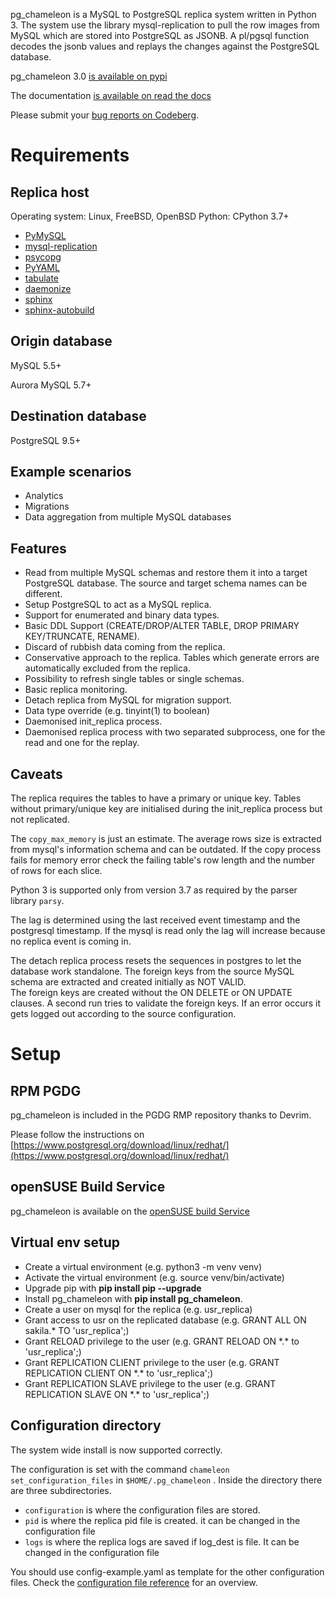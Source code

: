 


pg_chameleon is a MySQL to PostgreSQL replica system written in Python 3.
The system use the library mysql-replication to pull the row images from MySQL which are stored into PostgreSQL as JSONB.
A pl/pgsql function decodes the jsonb values and replays the changes against the PostgreSQL database.

pg_chameleon  3.0 [is available on pypi](https://pypi.org/project/pg_chameleon/)

The documentation [is available on read the docs](https://pg-chameleon.readthedocs.io/en/main/)

Please submit your [bug reports on Codeberg](https://codeberg.org/the4thdoctor/pg_chameleon/issues).


# Requirements


## Replica host

Operating system: Linux, FreeBSD, OpenBSD
Python: CPython 3.7+

* [PyMySQL](https://pypi.org/project/PyMySQL/)
* [mysql-replication](https://pypi.org/project/mysql-replication/)
* [psycopg](https://pypi.org/project/psycopg/)
* [PyYAML](https://pypi.org/project/PyYAML/)
* [tabulate](https://pypi.org/project/tabulate/)
* [daemonize](https://pypi.org/project/daemonize/)
* [sphinx](https://pypi.org/project/Sphinx/)
* [sphinx-autobuild](https://pypi.org/project/sphinx-autobuild/)


## Origin database
MySQL 5.5+

Aurora MySQL 5.7+

## Destination database
PostgreSQL 9.5+

## Example scenarios
* Analytics
* Migrations
* Data aggregation from multiple MySQL databases

## Features

* Read from multiple MySQL schemas and  restore them it into a target PostgreSQL  database. The source and target schema names can be different.
* Setup PostgreSQL to act as a MySQL replica.
* Support for enumerated and binary data types.
* Basic DDL Support (CREATE/DROP/ALTER TABLE, DROP PRIMARY KEY/TRUNCATE, RENAME).
* Discard of rubbish data coming from the replica.
* Conservative approach to the replica. Tables which generate errors are automatically excluded from the replica.
* Possibility to refresh single tables or single schemas.
* Basic replica monitoring.
* Detach replica from MySQL for migration support.
* Data type override (e.g. tinyint(1) to boolean)
* Daemonised init_replica process.
* Daemonised replica process with two separated subprocess, one for the read and one for the replay.





## Caveats

The replica requires the tables to have a primary or unique key. Tables without primary/unique key are initialised during the init_replica process but not replicated.

The `copy_max_memory` is just an estimate. The average rows size is extracted from mysql's information schema and can be outdated.
If the copy process fails for memory error check the failing table's row length and the number of rows for each slice.

Python 3 is supported only from version 3.7 as required by the parser library `parsy`.

The lag is determined using the last received event timestamp and the postgresql timestamp. 
If the mysql is read only the lag will increase because no replica event is coming in.

The detach replica process resets the sequences in postgres to let the database work standalone. 
The foreign keys from the source MySQL schema are extracted and created initially as NOT VALID.  
The foreign keys are created without the ON DELETE or ON UPDATE clauses.
A second run tries to validate the foreign keys. 
If an error occurs it gets logged out according to the source configuration.



# Setup


## RPM PGDG

pg_chameleon is included in the PGDG RMP repository thanks to Devrim.

Please follow the instructions on  [https://www.postgresql.org/download/linux/redhat/](https://www.postgresql.org/download/linux/redhat/)

## openSUSE Build Service


pg_chameleon is available on the  [openSUSE build Service](https://build.opensuse.org/package/show/server:database:postgresql/pg_chameleon)


## Virtual env setup

* Create a virtual environment (e.g. python3 -m venv venv)
* Activate the virtual environment (e.g. source venv/bin/activate)
* Upgrade pip with **pip install pip --upgrade**
* Install pg_chameleon with **pip install pg_chameleon**.
* Create a user on mysql for the replica (e.g. usr_replica)
* Grant access to usr on the replicated database (e.g. GRANT ALL ON sakila.* TO 'usr_replica';)
* Grant RELOAD privilege to the user (e.g. GRANT RELOAD ON \*.\* to 'usr_replica';)
* Grant REPLICATION CLIENT privilege to the user (e.g. GRANT REPLICATION CLIENT ON \*.\* to 'usr_replica';)
* Grant REPLICATION SLAVE privilege to the user (e.g. GRANT REPLICATION SLAVE ON \*.\* to 'usr_replica';)



## Configuration directory

The system wide install is now supported correctly.

The configuration is set with the command `chameleon set_configuration_files` in `$HOME/.pg_chameleon` .
Inside the directory there are three subdirectories.


* `configuration` is where the configuration files are stored.
* `pid` is where the replica pid file is created. it can be changed in the configuration file
* `logs` is where the replica logs are saved if log_dest is file. It can be changed in the configuration file

You should  use config-example.yaml as template for the other configuration files.
Check the [configuration file reference](http://www.pgchameleon.org/documents/configuration_file.html)   for an overview.
